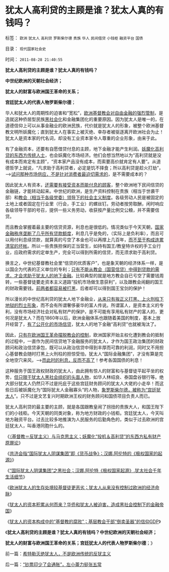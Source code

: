 # 犹太人高利贷的主顾是谁？犹太人真的有钱吗？

标签： `欧洲` `犹太人` `高利贷` `罗斯柴尔德` `贵族` `华人` `民间借贷` `小钱柜` `融资平台` `国债` 

目录： `现代国家社会史`

时间： `2011-08-28 21:40:55`

**犹太人高利贷的主顾是谁？犹太人真的有钱吗？**

**中世纪欧洲的天朝社会经济；**

**犹太人的财富与欧洲国王革命的关系；**

**宫廷犹太人的代表人物罗斯柴尔德**；

华人和犹太人的周期性的迫害和“宽松”，[欧洲基督教会对自由金融的强烈管制](../../../2011/6/21/Regulation汉译中的民主和专制.md)，是造就这种侨居型民族[黑社会化](../../../2011/5/18/法办黑社会.md)和金融集团化的重要原因。因为犹太人是唯一的，在道德信仰上可以从事金融业的欧洲民族，代价就是犹太人的形象，被整个欧洲基督教文明所妖魔化；直到犹太人在事实上被灭绝、幸存者被驱逐离开欧洲社会为止！犹太人是资本家的代名词，却没有工业资本家令人尊重的企业形象，由来于此。

有了金融资本，还要有自愿借贷付息的主顾，地下金融才能产生利润。[妖魔化高利贷的东西方传统人士](../../../2011/6/23/高利贷是风险投资；有息存款的本质就是高利贷；.md)，也会妖魔化市场经济。他们会想当然地以为“高利贷就是没有成本而肯定有主顾”，“资本家产品没有成本，而索要高价就肯定有人要”。从道德哲学上就说，“凡求助于高利贷者，必定是饥不择食；所以高利贷是趁火打劫”，——>[试问那种市场供应，不是针对消费者最迫切需求的](../../../2011/6/17/资本家是最可爱的蠢驴，是消费者最忠实的朋友.md)，是不需要成本的？

因此犹太人有资本，[还需要有接受资本而能付息的顾客](../../../2011/1/4/禁止高利贷损害了市场供应能力；腐朽的资本主义？.md)，整个欧洲地下民间信贷的金融链，才能转动起来。中世纪的欧洲，是生产资料控制在贵族（相当于世袭干部）和[教会（相当于各级党委）领导下的社会主义制度](../../../2010/11/20/基督教中世纪是信仰的泛滥，社会的退步.md)。各级劳动人民是被固定的土地上或者固定在行业里（行会，手工业）的螺丝钉。劳动者按劳取酬，闲时响应各级领导干部的号召，提供一些义务劳动，收获按产量比例交公粮，并不需要信贷。

而且教会掌握着最主要的信贷资源，利息也是很低的。情况类似于今天天朝，[国家金融秩序垄断了几乎所有贷款额度](../../../2009/1/21/投机的定义；土地改革与金融市场经济去特权化同步.md)，利息几乎是免的，（实际上是负利率），而且可以用付利息续贷款，就算真的亏空了本金也可以再撑上几百年，[而不至于构成连累清官的坏帐](../../../2009/11/29/大萧条后凯恩斯主义和“坏帐过剩的危机”.md)。所以一些贵族担保的正当营生，如持有国王/教皇特许权的手工业行业，应政府需求的定单生产，完全可以得到所需的信贷，而无须求助于高利贷。

换言之，中世纪基督教社会里“信贷的优质客户”，也是象天朝的经济体系一样，是以国企为代表的正义单位的专利；[只有不能从教会（国营信贷）中得到贷款的需求，才会求助于犹太人的地下金融](../../../2011/8/13/高利贷救世界；金融垄断是命门.md)。比较典型的就是地方教会自已亏空了需要钱周转，一些基督徒要走资本主义道路“投机市场做生意获利”，以及跟教会闹翻的国王的财政需要钱。[前两者都容易被打黑](../../../2009/10/11/可以定制的打黑.md)，后者却可以得到国王宝剑的保护！

所以漫长的中世纪高利贷的犹太人地下金融业，[从来只有挨正义打黑、上火刑柱下地狱的烈士形象](../../../2011/6/23/为什么传统文化对高利贷恨之入骨呢？.md)，而不会有所谓奢侈豪华的富人传说。所谓富人，是资本主义的专利，没有市场经济社会对私有财产的保护，是不可能有享用私有财产的富人的，更何况是犹太人？而在1860年以后，欧洲金融体系也跟随着美国的制度，基本上放开经营了，[有了公开化的市场信贷](../../../2011/6/23/为什么次贷危机有高杠杆？麦道夫和垃圾债券是高利贷吗？.md)，犹太人的地下金融“高利贷”也就被淘汰了。

因此，[只有在欧洲国王革命摆脱教会的控制](../../../2011/3/9/英王why对大宪章有诚信？法国弱在那里？.md)，欧洲国家开始主权化遭到教会的抵制的过程中，一直作为民间信贷地下金融服务的犹太人，才作为国王政治集团的财政顾问和政治信贷承包，既可以从政治信贷中得到丰厚而可靠的利润，同时又不用担心基督教会随时打黑上火刑柱的担惊受怕，犹太人“国际金融集团”，才没有算是完全地空穴来风，——>[而此时的利息，反而不高了](../../../2011/6/5/利率，凯撒，西塞罗，威尼斯商人，纳粹，犹太人和货币战争.md)！参考各国国债的利息！

这种服务于国王政权财政的犹太人，由此拥有惊人的财富和与基督徒平起平坐的权势，[但只限于犹太人黑社会组织的头面人物](../../../2010/10/4/黑社会和黑社会行为和打黑的本质.md)，如华人林绍良、泰国盘谷银行等。绝大部分犹太人仍然只不过是托庇于这些宫廷财务顾问的犹太人大佬的小走卒！而这些日后被妖魔化为“国际犹太人金融寡头”的人物，[象罗斯柴尔德，被称为“宫廷犹太人](../../../2008/10/20/民族主义阴谋论不受欢迎.md)”。只不过是文艺复兴时期欧洲王权的财务顾问和国债项目负责人而已。

犹太人高利贷的最主要的主顾，就是各国跟教皇闹了拐扭的贵族大人，和国王陛下们的小钱柜。今天天朝的同类对象，称为地方财政的小钱柜。宫廷犹太人，今天叫地方融资平台。过去比较多地推演为人民服务的后勤角色的，类似于过去欧洲的宫廷犹太人，叫香港同胞什么的。

《[（基督教＝反犹主义）与马克思主义；妖魔化“投机＆高利贷”的东西方私有财产原罪论](../../../2011/8/27/基督教的反犹主义和马克思主义.md)》

《[共济会指“国际犹太人阴谋集团”即《货币战争》；汉娜.阿伦特的《极权国家的起源》](../../../2011/8/27/共济会指“国际犹太人阴谋集团”即《货币战争》.md)》

《[“国际犹太人阴谋集团”之黑社会；汉娜.阿伦特《极权国家起源》.犹太社会千年生活细节](../../../2011/8/27/国际犹太人共济会千年生活细节.md)》

《[欧洲犹太人的生存处境较基督徒更恶劣；犹太人从来没有控制过欧洲的经济命脉](../../../2011/8/28/犹太人从来没有控制欧洲的经济命脉.md)》

《[犹太人的资本积累从何而来？华侨和犹太人被迫害，造成黑社会控制下的金融帝国](../../../2011/8/28/华人和犹太人的“万恶的资本”是从那里积累的？.md)》

《[犹太人的资本构成中的“基督教的腐败”；基层教会干部“倒卖圣器”的信仰GDP](../../../2011/8/28/希特勒灭绝犹太人，不是欧洲传统的反犹主义.md)》

《**犹太人高利贷的主顾是谁？犹太人真的有钱吗？中世纪欧洲的天朝社会经济；**

**犹太人的财富与欧洲国王革命的关系；宫廷犹太人的代表人物罗斯柴尔德**；》



前一篇：[希特勒灭绝犹太人，不是欧洲传统的反犹主义](../../../2011/8/28/希特勒灭绝犹太人，不是欧洲传统的反犹主义.md)

后一篇：[“钞票印少了会通胀”，左小蕾力挺张五常](../../../2011/8/29/“钞票印少了会通胀”，左小蕾力挺张五常.md)